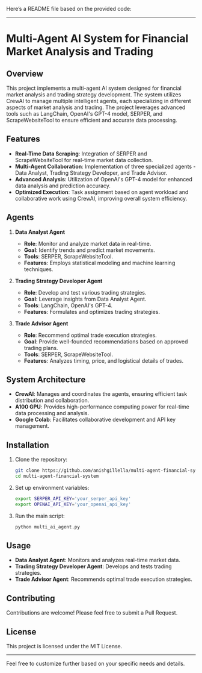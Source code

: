 Here’s a README file based on the provided code:

---

# Multi-Agent AI System for Financial Market Analysis and Trading

## Overview

This project implements a multi-agent AI system designed for financial market analysis and trading strategy development. The system utilizes CrewAI to manage multiple intelligent agents, each specializing in different aspects of market analysis and trading. The project leverages advanced tools such as LangChain, OpenAI's GPT-4 model, SERPER, and ScrapeWebsiteTool to ensure efficient and accurate data processing.

## Features

- **Real-Time Data Scraping**: Integration of SERPER and ScrapeWebsiteTool for real-time market data collection.
- **Multi-Agent Collaboration**: Implementation of three specialized agents - Data Analyst, Trading Strategy Developer, and Trade Advisor.
- **Advanced Analysis**: Utilization of OpenAI's GPT-4 model for enhanced data analysis and prediction accuracy.
- **Optimized Execution**: Task assignment based on agent workload and collaborative work using CrewAI, improving overall system efficiency.

## Agents

1. **Data Analyst Agent**
   - **Role**: Monitor and analyze market data in real-time.
   - **Goal**: Identify trends and predict market movements.
   - **Tools**: SERPER, ScrapeWebsiteTool.
   - **Features**: Employs statistical modeling and machine learning techniques.

2. **Trading Strategy Developer Agent**
   - **Role**: Develop and test various trading strategies.
   - **Goal**: Leverage insights from Data Analyst Agent.
   - **Tools**: LangChain, OpenAI's GPT-4.
   - **Features**: Formulates and optimizes trading strategies.

3. **Trade Advisor Agent**
   - **Role**: Recommend optimal trade execution strategies.
   - **Goal**: Provide well-founded recommendations based on approved trading plans.
   - **Tools**: SERPER, ScrapeWebsiteTool.
   - **Features**: Analyzes timing, price, and logistical details of trades.

## System Architecture

- **CrewAI**: Manages and coordinates the agents, ensuring efficient task distribution and collaboration.
- **A100 GPU**: Provides high-performance computing power for real-time data processing and analysis.
- **Google Colab**: Facilitates collaborative development and API key management.
## Installation

1. Clone the repository:
    ```sh
    git clone https://github.com/anishgillella/multi-agent-financial-system.git
    cd multi-agent-financial-system
    ```

2. Set up environment variables:
    ```sh
    export SERPER_API_KEY='your_serper_api_key'
    export OPENAI_API_KEY='your_openai_api_key'
    ```

3. Run the main script:
    ```sh
    python multi_ai_agent.py
    ```

## Usage

- **Data Analyst Agent**: Monitors and analyzes real-time market data.
- **Trading Strategy Developer Agent**: Develops and tests trading strategies.
- **Trade Advisor Agent**: Recommends optimal trade execution strategies.

## Contributing

Contributions are welcome! Please feel free to submit a Pull Request.

## License

This project is licensed under the MIT License.

---

Feel free to customize further based on your specific needs and details.
